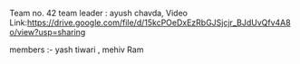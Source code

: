 Team no. 42 team leader : ayush chavda,
Video Link:https://drive.google.com/file/d/15kcPOeDxEzRbGJSjcjr_BJdUvQfv4A8o/view?usp=sharing

members :-
yash tiwari ,
mehiv Ram
